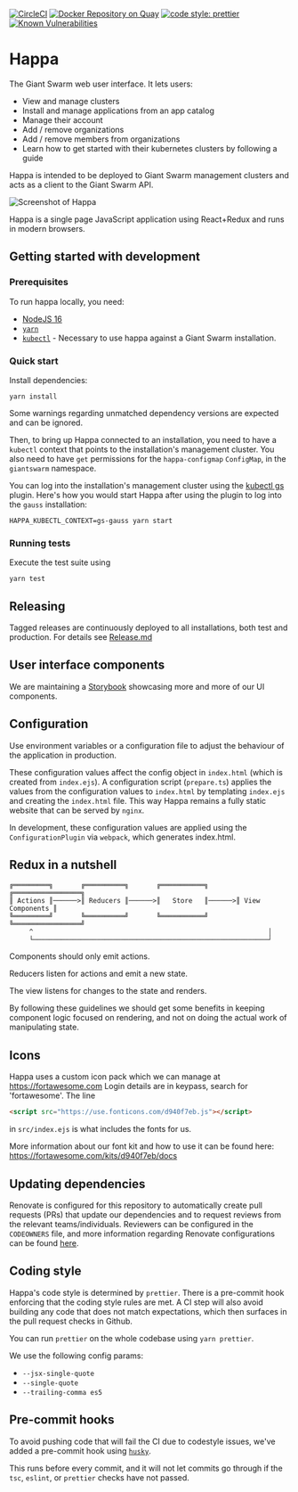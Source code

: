 [![CircleCI](https://circleci.com/gh/giantswarm/happa/tree/main.svg?style=shield&circle-token=6e98ba111259986b590f228cd20e20fcea3dd2e5)](https://circleci.com/gh/giantswarm/happa/tree/main)
[![Docker Repository on Quay](https://quay.io/repository/giantswarm/happa/status 'Docker Repository on Quay')](https://quay.io/repository/giantswarm/happa)
[![code style: prettier](https://img.shields.io/badge/code_style-prettier-ff69b4.svg?style=shield)](https://github.com/prettier/prettier)
[![Known Vulnerabilities](https://snyk.io/test/github/giantswarm/happa/badge.svg?targetFile=package.json)](https://snyk.io/test/github/giantswarm/happa?targetFile=package.json)

# Happa

The Giant Swarm web user interface. It lets users:

- View and manage clusters
- Install and manage applications from an app catalog
- Manage their account
- Add / remove organizations
- Add / remove members from organizations
- Learn how to get started with their kubernetes clusters by following a guide

Happa is intended to be deployed to Giant Swarm management clusters and acts as a client to the Giant Swarm API.

![Screenshot of Happa](https://user-images.githubusercontent.com/273727/117794608-aecf9e00-b24d-11eb-8d3d-7a7b9a9f270f.png)

Happa is a single page JavaScript application using React+Redux and runs in modern browsers.

## Getting started with development

### Prerequisites

To run happa locally, you need:

- [NodeJS 16](https://nodejs.org/)
- [`yarn`](https://yarnpkg.com/)
- [`kubectl`](https://github.com/giantswarm/kubectl) - Necessary to use happa against a Giant Swarm installation.

### Quick start

Install dependencies:

```nohighlight
yarn install
```

Some warnings regarding unmatched dependency versions are expected and can be ignored.

Then, to bring up Happa connected to an installation, you need to have a `kubectl` context that points to the installation's management cluster. You also need to have `get` permissions for the `happa-configmap` `ConfigMap`, in the `giantswarm` namespace.

You can log into the installation's management cluster using the [kubectl gs](https://github.com/giantswarm/kubectl-gs) plugin. Here's how you would start Happa after using the plugin to log into the `gauss` installation:

```nohighlight
HAPPA_KUBECTL_CONTEXT=gs-gauss yarn start
```

### Running tests

Execute the test suite using

```nohighlight
yarn test
```

## Releasing

Tagged releases are continuously deployed to all installations, both test and production.
For details see [Release.md](docs/Release.md)

## User interface components

We are maintaining a [Storybook](https://fe-docs.giantswarm.io/) showcasing more and more of our UI components.

## Configuration

Use environment variables or a configuration file to adjust the behaviour of the application in production.

These configuration values affect the config object in `index.html` (which is
created from `index.ejs`).
A configuration script (`prepare.ts`) applies the values from the configuration values
to `index.html` by templating `index.ejs` and creating the `index.html` file. This way Happa remains a fully static website
that can be served by `nginx`.

In development, these configuration values are applied using the `ConfigurationPlugin` via `webpack`, which generates index.html.

## Redux in a nutshell

```
╔═════════╗       ╔══════════╗       ╔═══════════╗       ╔═════════════════╗
║ Actions ║──────>║ Reducers ║──────>║   Store   ║──────>║ View Components ║
╚═════════╝       ╚══════════╝       ╚═══════════╝       ╚═════════════════╝
     ^                                                           │
     └───────────────────────────────────────────────────────────┘
```

Components should only emit actions.

Reducers listen for actions and emit a new state.

The view listens for changes to the state and renders.

By following these guidelines we should get some benefits in keeping component
logic focused on rendering, and not on doing the actual work of manipulating
state.

## Icons

Happa uses a custom icon pack which we can manage at https://fortawesome.com
Login details are in keypass, search for 'fortawesome'.
The line

```html
<script src="https://use.fonticons.com/d940f7eb.js"></script>
```

in `src/index.ejs` is what includes the fonts for us.

More information about our font kit and how to use it can be found here:
https://fortawesome.com/kits/d940f7eb/docs

## Updating dependencies

Renovate is configured for this repository to automatically create pull requests (PRs) that update our dependencies and to request reviews from the relevant teams/individuals. Reviewers can be configured in the `CODEOWNERS` file, and more information regarding Renovate configurations can be found [here](https://intranet.giantswarm.io/docs/dev-and-releng/ci/tools/renovate/).

## Coding style

Happa's code style is determined by `prettier`. There is a pre-commit hook enforcing that
the coding style rules are met. A CI step will also avoid building any code that does not
match expectations, which then surfaces in the pull request checks in Github.

You can run `prettier` on the whole codebase using `yarn prettier`.

We use the following config params:

- `--jsx-single-quote`
- `--single-quote`
- `--trailing-comma es5`

## Pre-commit hooks

To avoid pushing code that will fail the CI due to codestyle issues, we've added a pre-commit hook using [`husky`](https://github.com/typicode/husky/).

This runs before every commit, and it will not let commits go through if the `tsc`, `eslint`, or `prettier` checks have not passed.
